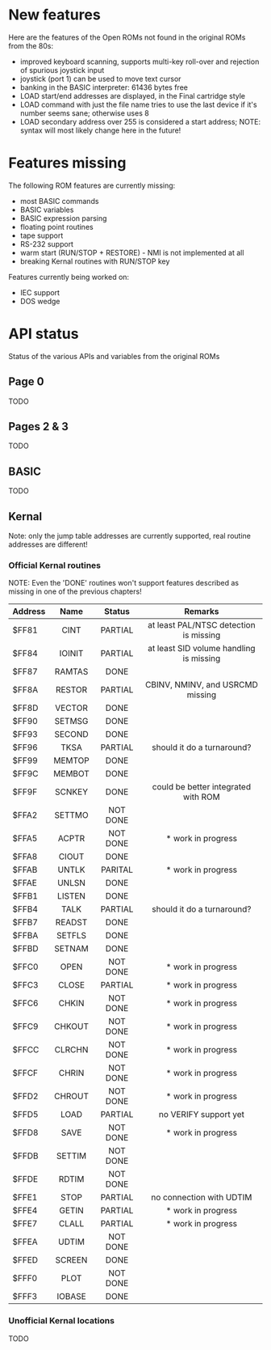 # New features


Here are the features of the Open ROMs not found in the original ROMs from the 80s:

* improved keyboard scanning, supports multi-key roll-over and rejection of spurious joystick input
* joystick (port 1) can be used to move text cursor
* banking in the BASIC interpreter: 61436 bytes free
* LOAD start/end addresses are displayed, in the Final cartridge style
* LOAD command with just the file name tries to use the last device if it's number seems sane; otherwise uses 8
* LOAD secondary address over 255 is considered a start address; NOTE: syntax will most likely change here in the future!

# Features missing


The following ROM features are currently missing:

* most BASIC commands
* BASIC variables
* BASIC expression parsing
* floating point routines
* tape support
* RS-232 support
* warm start (RUN/STOP + RESTORE) - NMI is not implemented at all
* breaking Kernal routines with RUN/STOP key

Features currently being worked on:

* IEC support
* DOS wedge


# API status


Status of the various APIs and variables from the original ROMs


## Page 0


TODO


## Pages 2 & 3


TODO


## BASIC


TODO


## Kernal


Note: only the jump table addresses are currently supported, real routine addresses are different!


### Official Kernal routines

NOTE: Even the 'DONE' routines won't support features described as missing in one of the previous chapters!


| Address | Name   | Status   |  Remarks                                |
| ------- | :----: | :------: | :-------------------------------------: |
| $FF81   | CINT   | PARTIAL  | at least PAL/NTSC detection is missing  |
| $FF84   | IOINIT | PARTIAL  | at least SID volume handling is missing |
| $FF87   | RAMTAS | DONE     |                                         |
| $FF8A   | RESTOR | PARTIAL  | CBINV, NMINV, and USRCMD missing        |
| $FF8D   | VECTOR | DONE     |                                         |
| $FF90   | SETMSG | DONE     |                                         |
| $FF93   | SECOND | DONE     |                                         |
| $FF96   | TKSA   | PARTIAL  | should it do a turnaround?              |
| $FF99   | MEMTOP | DONE     |                                         |
| $FF9C   | MEMBOT | DONE     |                                         |
| $FF9F   | SCNKEY | DONE     | could be better integrated with ROM     |
| $FFA2   | SETTMO | NOT DONE |                                         |
| $FFA5   | ACPTR  | NOT DONE | * work in progress                      |
| $FFA8   | CIOUT  | DONE     |                                         |
| $FFAB   | UNTLK  | PARITAL  | * work in progress                      |
| $FFAE   | UNLSN  | DONE     |                                         |
| $FFB1   | LISTEN | DONE     |                                         |
| $FFB4   | TALK   | PARTIAL  | should it do a turnaround?              |
| $FFB7   | READST | DONE     |                                         |
| $FFBA   | SETFLS | DONE     |                                         |
| $FFBD   | SETNAM | DONE     |                                         |
| $FFC0   | OPEN   | NOT DONE | * work in progress                      |
| $FFC3   | CLOSE  | PARTIAL  | * work in progress                      |
| $FFC6   | CHKIN  | NOT DONE | * work in progress                      |
| $FFC9   | CHKOUT | NOT DONE | * work in progress                      |
| $FFCC   | CLRCHN | NOT DONE | * work in progress                      |
| $FFCF   | CHRIN  | NOT DONE | * work in progress                      |
| $FFD2   | CHROUT | NOT DONE | * work in progress                      |
| $FFD5   | LOAD   | PARTIAL  | no VERIFY support yet                   |
| $FFD8   | SAVE   | NOT DONE | * work in progress                      |
| $FFDB   | SETTIM | NOT DONE |                                         |
| $FFDE   | RDTIM  | NOT DONE |                                         |
| $FFE1   | STOP   | PARTIAL  | no connection with UDTIM                |
| $FFE4   | GETIN  | PARTIAL  | * work in progress                      |
| $FFE7   | CLALL  | PARTIAL  | * work in progress                      |
| $FFEA   | UDTIM  | NOT DONE |                                         |
| $FFED   | SCREEN | DONE     |                                         |
| $FFF0   | PLOT   | NOT DONE |                                         |
| $FFF3   | IOBASE | DONE     |                                         |


### Unofficial Kernal locations

TODO
